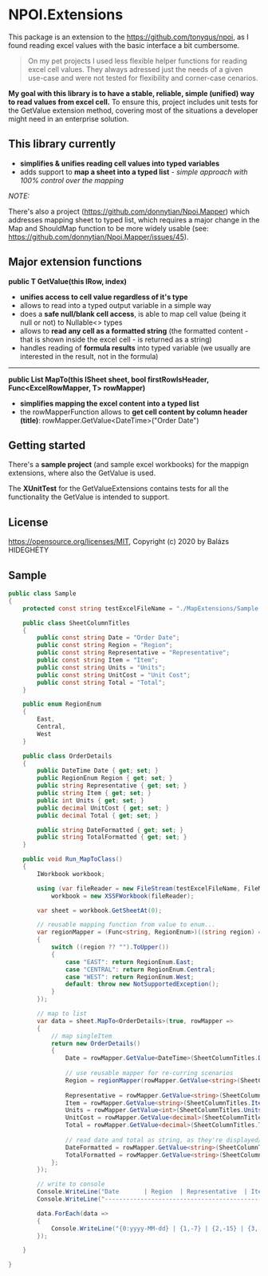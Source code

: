 # NPOI.Extensions
This package is an extension to the https://github.com/tonyqus/npoi, as I found reading excel values with the basic interface a bit cumbersome.

> On my pet projects I used less flexible helper functions for reading excel cell values. They always adressed just the needs of a given use-case and were not tested for flexibility and corner-case cenarios.

**My goal with this library is to have a stable, reliable, simple (unified) way to read values from excel cell.**
To ensure this, project includes unit tests for the GetValue extension method, covering most of the situations a developer might need in an enterprise solution.


## This library currently

- **simplifies & unifies reading cell values into typed variables**
- adds support to **map a sheet into a typed list** - *simple approach with 100% control over the mapping*

*NOTE:*

There's also a project (https://github.com/donnytian/Npoi.Mapper) which addresses mapping sheet to typed list, which requires a major change in the Map and ShouldMap function to be more widely usable (see: https://github.com/donnytian/Npoi.Mapper/issues/45).

## Major extension functions

**public T GetValue<T>(this IRow, index)**
- **unifies access to cell value regardless of it's type**
- allows to read into a typed output variable in a simple way
- does a **safe null/blank cell access**, is able to map cell value (being it null or not) to Nullable&lt;&gt; types
- allows to **read any cell as a formatted string** (the formatted content - that is shown inside the excel cell - is returned as a string)
- handles reading of **formula results** into typed variable (we usually are interested in the result, not in the formula)

---
**public List<T> MapTo<T>(this ISheet sheet, bool firstRowIsHeader, Func<ExcelRowMapper, T> rowMapper)**
- **simplifies mapping the excel content into a typed list**
- the rowMapperFunction allows to **get cell content by column header (title)**: rowMapper.GetValue&lt;DateTime&gt;("Order Date")


## Getting started

There's a **sample project** (and sample excel workbooks) for the mappign extensions, where also the GetValue<T> is used.

The **XUnitTest** for the GetValueExtensions contains tests for all the functionality the GetValue<T> is intended to support.

## License
https://opensource.org/licenses/MIT, Copyright (c) 2020 by Balázs HIDEGHÉTY

## Sample

```csharp
public class Sample
{
	protected const string testExcelFileName = "./MapExtensions/Sample.xlsx";

	public class SheetColumnTitles
	{
		public const string Date = "Order Date";
		public const string Region = "Region";
		public const string Representative = "Representative";
		public const string Item = "Item";
		public const string Units = "Units";
		public const string UnitCost = "Unit Cost";
		public const string Total = "Total";
	}

	public enum RegionEnum
	{
		East,
		Central,
		West
	}

	public class OrderDetails
	{
		public DateTime Date { get; set; }
		public RegionEnum Region { get; set; }
		public string Representative { get; set; }
		public string Item { get; set; }
		public int Units { get; set; }
		public decimal UnitCost { get; set; }
		public decimal Total { get; set; }

		public string DateFormatted { get; set; }
		public string TotalFormatted { get; set; }
	}

	public void Run_MapToClass()
	{
		IWorkbook workbook;

		using (var fileReader = new FileStream(testExcelFileName, FileMode.Open, FileAccess.Read))
			workbook = new XSSFWorkbook(fileReader);

		var sheet = workbook.GetSheetAt(0);

		// reusable mapping function from value to enum...
		var regionMapper = (Func<string, RegionEnum>)((string region) =>
		{
			switch ((region ?? "").ToUpper())
			{
				case "EAST": return RegionEnum.East;
				case "CENTRAL": return RegionEnum.Central;
				case "WEST": return RegionEnum.West;
				default: throw new NotSupportedException();
			}
		});

		// map to list
		var data = sheet.MapTo<OrderDetails>(true, rowMapper =>
		{
			// map singleItem
			return new OrderDetails()
			{
				Date = rowMapper.GetValue<DateTime>(SheetColumnTitles.Date),
        
				// use reusable mapper for re-curring scenarios
				Region = regionMapper(rowMapper.GetValue<string>(SheetColumnTitles.Region)),
        
				Representative = rowMapper.GetValue<string>(SheetColumnTitles.Representative),
				Item = rowMapper.GetValue<string>(SheetColumnTitles.Item),
				Units = rowMapper.GetValue<int>(SheetColumnTitles.Units),
				UnitCost = rowMapper.GetValue<decimal>(SheetColumnTitles.UnitCost),
				Total = rowMapper.GetValue<decimal>(SheetColumnTitles.Total),
        
				// read date and total as string, as they're displayed/formatted on the excel
				DateFormatted = rowMapper.GetValue<string>(SheetColumnTitles.Date),
				TotalFormatted = rowMapper.GetValue<string>(SheetColumnTitles.Total)
			};
		});

		// write to console
		Console.WriteLine("Date       | Region  | Representative  | Item            | Units | Unit cost  | Total      |");
		Console.WriteLine("-------------------------------------------------------------------------------------------- ");

		data.ForEach(data =>
		{
			Console.WriteLine("{0:yyyy-MM-dd} | {1,-7} | {2,-15} | {3,-15} | {4,5:N0} | {5,10:N2} | {6,10:N2} | {7,10}, {8}", data.Date, data.Region, data.Representative, data.Item, data.Units, data.UnitCost, data.Total, data.DateFormatted, data.TotalFormatted);
		});

	}

}
```
